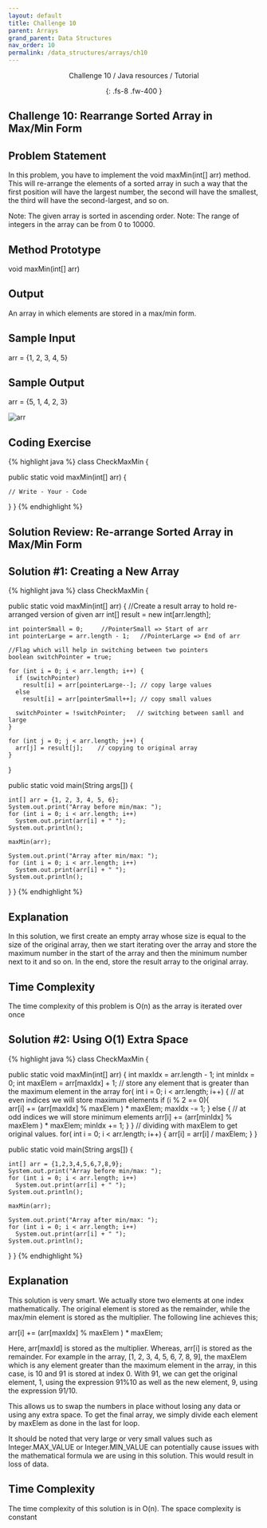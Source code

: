 ```yaml
---
layout: default
title: Challenge 10
parent: Arrays
grand_parent: Data Structures
nav_order: 10
permalink: /data_structures/arrays/ch10
---
```

<div align="center" markdown="1">
Challenge 10 / Java resources / Tutorial

{: .fs-8 .fw-400 }
</div>

## Challenge 10: Rearrange Sorted Array in Max/Min Form

## Problem Statement 
In this problem, you have to implement the void maxMin(int[] arr) method. This will re-arrange the elements of a sorted array in such a way that the first position will have the largest number, the second will have the smallest, the third will have the second-largest, and so on.

Note: The given array is sorted in ascending order.
Note: The range of integers in the array can be from 0 to 10000.

## Method Prototype 
void maxMin(int[] arr)

## Output 
An array in which elements are stored in a max/min form.

## Sample Input 
arr = {1, 2, 3, 4, 5}

## Sample Output 
arr = {5, 1, 4, 2, 3}

![arr](https://raw.githubusercontent.com/JavaLvivDev/prog-resources/master/resources/arr/arr90.png)

## Coding Exercise

{% highlight java %}
class CheckMaxMin {

  public static void maxMin(int[] arr) {

    // Write - Your - Code
  }
}
{% endhighlight %}

## Solution Review: Re-arrange Sorted Array in Max/Min Form

## Solution #1: Creating a New Array

{% highlight java %}
class CheckMaxMin {

  public static void maxMin(int[] arr) {
    //Create a result array to hold re-arranged version of given arr
    int[] result = new int[arr.length];

    int pointerSmall = 0;     //PointerSmall => Start of arr
    int pointerLarge = arr.length - 1;   //PointerLarge => End of arr

    //Flag which will help in switching between two pointers
    boolean switchPointer = true;

    for (int i = 0; i < arr.length; i++) {
      if (switchPointer)
        result[i] = arr[pointerLarge--]; // copy large values
      else 
        result[i] = arr[pointerSmall++]; // copy small values

      switchPointer = !switchPointer;   // switching between samll and large
    }

    for (int j = 0; j < arr.length; j++) {
      arr[j] = result[j];    // copying to original array
    }
  }

  public static void main(String args[]) {

    int[] arr = {1, 2, 3, 4, 5, 6};
    System.out.print("Array before min/max: ");
    for (int i = 0; i < arr.length; i++) 
      System.out.print(arr[i] + " ");
    System.out.println();

    maxMin(arr);

    System.out.print("Array after min/max: ");
    for (int i = 0; i < arr.length; i++) 
      System.out.print(arr[i] + " ");
    System.out.println();
  }
}
{% endhighlight %}

## Explanation
In this solution, we first create an empty array whose size is equal to the size of the original array, then we start iterating over the array and store the maximum number in the start of the array and then the minimum number next to it and so on. In the end, store the result array to the original array.

## Time Complexity
The time complexity of this problem is O(n) as the array is iterated over once

## Solution #2: Using O(1) Extra Space

{% highlight java %}
class CheckMaxMin {

  public static void maxMin(int[] arr) {
    int maxIdx = arr.length - 1;
    int minIdx = 0;
    int maxElem = arr[maxIdx] + 1; // store any element that is greater than the maximum element in the array 
    for( int i = 0; i < arr.length; i++) {
      // at even indices we will store maximum elements
      if (i % 2 == 0){  
        arr[i] += (arr[maxIdx] % maxElem ) * maxElem;
        maxIdx -= 1;
      }
      else { // at odd indices we will store minimum elements
        arr[i] += (arr[minIdx] % maxElem ) * maxElem;
        minIdx += 1;
      }
    }
    // dividing with maxElem to get original values.
    for( int i = 0; i < arr.length; i++) {
      arr[i] = arr[i] / maxElem;
    }
  }

  public static void main(String args[]) {

    int[] arr = {1,2,3,4,5,6,7,8,9};
    System.out.print("Array before min/max: ");
    for (int i = 0; i < arr.length; i++) 
      System.out.print(arr[i] + " ");
    System.out.println();

    maxMin(arr);

    System.out.print("Array after min/max: ");
    for (int i = 0; i < arr.length; i++) 
      System.out.print(arr[i] + " ");
    System.out.println();
  }
}
{% endhighlight %}

## Explanation
This solution is very smart. We actually store two elements at one index mathematically. The original element is stored as the remainder, while the max/min element is stored as the multiplier. The following line achieves this;

arr[i] += (arr[maxIdx] % maxElem ) * maxElem;

Here, arr[maxId] is stored as the multiplier. Whereas, arr[i] is stored as the remainder. For example in the array, [1, 2, 3, 4, 5, 6, 7, 8, 9], the maxElem which is any element greater than the maximum element in the array, in this case, is 10 and 91 is stored at index 0. With 91, we can get the original element, 1, using the expression 91%10 as well as the new element, 9, using the expression 91/10.

This allows us to swap the numbers in place without losing any data or using any extra space. To get the final array, we simply divide each element by maxElem as done in the last for loop.

It should be noted that very large or very small values such as Integer.MAX_VALUE or Integer.MIN_VALUE can potentially cause issues with the mathematical formula we are using in this solution. This would result in loss of data.

## Time Complexity
The time complexity of this solution is in O(n). The space complexity is constant